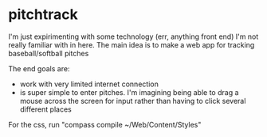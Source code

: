 pitchtrack
==========

I'm just expirimenting with some technology (err, anything front end) I'm not really familiar with in here. The main idea is to make a web app for tracking baseball/softball pitches

The end goals are:
- work with very limited internet connection
- is super simple to enter pitches. I'm imagining being able to drag a mouse across the screen for input rather than having to click several different places


For the css, run "compass compile ~/Web/Content/Styles"
